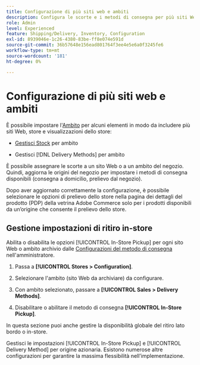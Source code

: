 ```yaml
---
title: Configurazione di più siti web e ambiti
description: Configura le scorte e i metodi di consegna per più siti Web e ambiti di archiviazione.
role: Admin
level: Experienced
feature: Shipping/Delivery, Inventory, Configuration
exl-id: 8939046e-1c26-4380-83be-ff8e074e591d
source-git-commit: 36b57648e156ead801764f3ee4e5e6a0f3245fe6
workflow-type: tm+mt
source-wordcount: '181'
ht-degree: 0%

---
```


# Configurazione di più siti web e ambiti

È possibile impostare l&#39;[Ambito](https://docs.magento.com/user-guide/configuration/scope.html) per alcuni elementi in modo da includere più siti Web, store e visualizzazioni dello store:

- [Gestisci Stock](https://docs.magento.com/user-guide/catalog/inventory-stock.html) per ambito

- Gestisci [!DNL Delivery Methods] per ambito

È possibile assegnare le scorte a un sito Web o a un ambito del negozio. Quindi, aggiorna le origini del negozio per impostare i metodi di consegna disponibili (consegna a domicilio, prelievo dal negozio).

Dopo aver aggiornato correttamente la configurazione, è possibile selezionare le opzioni di prelievo dello store nella pagina dei dettagli del prodotto (PDP) della vetrina Adobe Commerce solo per i prodotti disponibili da un’origine che consente il prelievo dello store.

## Gestione impostazioni di ritiro in-store

Abilita o disabilita le opzioni [!UICONTROL In-Store Pickup] per ogni sito Web o ambito archivio dalle [Configurazioni del metodo di consegna](enable-general.md#delivery-methods) nell&#39;amministratore.

1. Passa a **[!UICONTROL Stores > Configuration]**.

1. Selezionare l&#39;ambito (sito Web da archiviare) da configurare.

1. Con ambito selezionato, passare a **[!UICONTROL Sales > Delivery Methods]**.

1. Disabilitare o abilitare il metodo di consegna **[!UICONTROL In-Store Pickup]**.

In questa sezione puoi anche gestire la disponibilità globale del ritiro lato bordo o in-store.

Gestisci le impostazioni [!UICONTROL In-Store Pickup] e [!UICONTROL Delivery Method] per origine azionaria. Esistono numerose altre configurazioni per garantire la massima flessibilità nell’implementazione.
